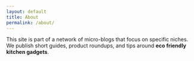```yaml
---
layout: default
title: About
permalink: /about/
---
```


This site is part of a network of micro-blogs that focus on specific niches.  
We publish short guides, product roundups, and tips around **eco friendly kitchen gadgets**.
